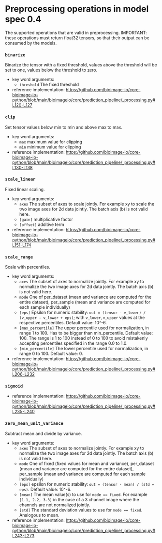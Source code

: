 # Preprocessing operations in model spec 0.4
The supported operations that are valid in preprocessing. IMPORTANT: these operations must return float32 tensors, so that their output can be consumed by the models.
### `binarize`
Binarize the tensor with a fixed threshold, values above the threshold will be set to one, values below the threshold to zero.
- key word arguments:
  - `threshold` The fixed threshold
- reference implementation: https://github.com/bioimage-io/core-bioimage-io-python/blob/main/bioimageio/core/prediction_pipeline/_processing.py#L120-L127
### `clip`
Set tensor values below min to min and above max to max.
- key word arguments:
  - `max` maximum value for clipping
  - `min` minimum value for clipping
- reference implementation: https://github.com/bioimage-io/core-bioimage-io-python/blob/main/bioimageio/core/prediction_pipeline/_processing.py#L130-L138
### `scale_linear`
Fixed linear scaling.
- key word arguments:
  - `axes` The subset of axes to scale jointly. For example xy to scale the two image axes for 2d data jointly. The batch axis (b) is not valid here.
  - `[gain]` multiplicative factor
  - `[offset]` additive term
- reference implementation: https://github.com/bioimage-io/core-bioimage-io-python/blob/main/bioimageio/core/prediction_pipeline/_processing.py#L151-L174
### `scale_range`
Scale with percentiles.
- key word arguments:
  - `axes` The subset of axes to normalize jointly. For example xy to normalize the two image axes for 2d data jointly. The batch axis (b) is not valid here.
  - `mode` One of per_dataset (mean and variance are computed for the entire dataset), per_sample (mean and variance are computed for each sample individually)
  - `[eps]` Epsilon for numeric stability: `out = (tensor - v_lower) / (v_upper - v_lower + eps)`; with `v_lower,v_upper` values at the respective percentiles. Default value: 10^-6.
  - `[max_percentile]` The upper percentile used for normalization, in range 1 to 100. Has to be bigger than min_percentile. Default value: 100. The range is 1 to 100 instead of 0 to 100 to avoid mistakenly accepting percentiles specified in the range 0.0 to 1.0.
  - `[min_percentile]` The lower percentile used for normalization, in range 0 to 100. Default value: 0.
- reference implementation: https://github.com/bioimage-io/core-bioimage-io-python/blob/main/bioimageio/core/prediction_pipeline/_processing.py#L206-L232
### `sigmoid`

- reference implementation: https://github.com/bioimage-io/core-bioimage-io-python/blob/main/bioimageio/core/prediction_pipeline/_processing.py#L235-L240
### `zero_mean_unit_variance`
Subtract mean and divide by variance.
- key word arguments:
  - `axes` The subset of axes to normalize jointly. For example xy to normalize the two image axes for 2d data jointly. The batch axis (b) is not valid here.
  - `mode` One of fixed (fixed values for mean and variance), per_dataset (mean and variance are computed for the entire dataset), per_sample (mean and variance are computed for each sample individually)
  - `[eps]` epsilon for numeric stability: `out = (tensor - mean) / (std + eps)`. Default value: 10^-6.
  - `[mean]` The mean value(s) to use for `mode == fixed`. For example `[1.1, 2.2, 3.3]` in the case of a 3 channel image where the channels are not normalized jointly.
  - `[std]` The standard deviation values to use for `mode == fixed`. Analogous to mean.
- reference implementation: https://github.com/bioimage-io/core-bioimage-io-python/blob/main/bioimageio/core/prediction_pipeline/_processing.py#L243-L273
